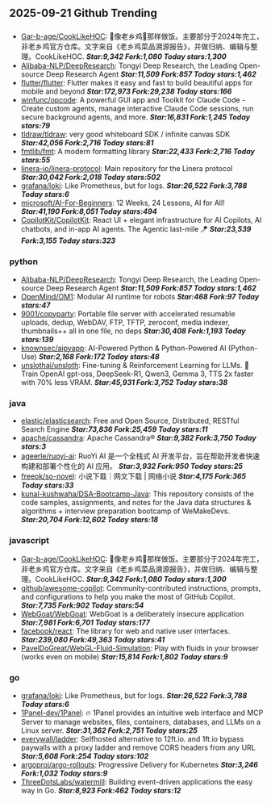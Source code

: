 ## 2025-09-21 Github Trending

### 
* [Gar-b-age/CookLikeHOC](https://github.com/Gar-b-age/CookLikeHOC): 🥢像老乡鸡🐔那样做饭。主要部分于2024年完工，非老乡鸡官方仓库。文字来自《老乡鸡菜品溯源报告》，并做归纳、编辑与整理。CookLikeHOC. ***Star:9,342 Fork:1,080 Today stars:1,300***
* [Alibaba-NLP/DeepResearch](https://github.com/Alibaba-NLP/DeepResearch): Tongyi Deep Research, the Leading Open-source Deep Research Agent ***Star:11,509 Fork:857 Today stars:1,462***
* [flutter/flutter](https://github.com/flutter/flutter): Flutter makes it easy and fast to build beautiful apps for mobile and beyond ***Star:172,973 Fork:29,238 Today stars:166***
* [winfunc/opcode](https://github.com/winfunc/opcode): A powerful GUI app and Toolkit for Claude Code - Create custom agents, manage interactive Claude Code sessions, run secure background agents, and more. ***Star:16,831 Fork:1,245 Today stars:79***
* [tldraw/tldraw](https://github.com/tldraw/tldraw): very good whiteboard SDK / infinite canvas SDK ***Star:42,056 Fork:2,716 Today stars:81***
* [fmtlib/fmt](https://github.com/fmtlib/fmt): A modern formatting library ***Star:22,433 Fork:2,716 Today stars:55***
* [linera-io/linera-protocol](https://github.com/linera-io/linera-protocol): Main repository for the Linera protocol ***Star:30,042 Fork:2,018 Today stars:502***
* [grafana/loki](https://github.com/grafana/loki): Like Prometheus, but for logs. ***Star:26,522 Fork:3,788 Today stars:6***
* [microsoft/AI-For-Beginners](https://github.com/microsoft/AI-For-Beginners): 12 Weeks, 24 Lessons, AI for All! ***Star:41,190 Fork:8,051 Today stars:494***
* [CopilotKit/CopilotKit](https://github.com/CopilotKit/CopilotKit): React UI + elegant infrastructure for AI Copilots, AI chatbots, and in-app AI agents. The Agentic last-mile 🪁 ***Star:23,539 Fork:3,155 Today stars:323***

### python
* [Alibaba-NLP/DeepResearch](https://github.com/Alibaba-NLP/DeepResearch): Tongyi Deep Research, the Leading Open-source Deep Research Agent ***Star:11,509 Fork:857 Today stars:1,462***
* [OpenMind/OM1](https://github.com/OpenMind/OM1): Modular AI runtime for robots ***Star:468 Fork:97 Today stars:47***
* [9001/copyparty](https://github.com/9001/copyparty): Portable file server with accelerated resumable uploads, dedup, WebDAV, FTP, TFTP, zeroconf, media indexer, thumbnails++ all in one file, no deps ***Star:30,408 Fork:1,193 Today stars:139***
* [knownsec/aipyapp](https://github.com/knownsec/aipyapp): AI-Powered Python & Python-Powered AI (Python-Use) ***Star:2,168 Fork:172 Today stars:48***
* [unslothai/unsloth](https://github.com/unslothai/unsloth): Fine-tuning & Reinforcement Learning for LLMs. 🦥 Train OpenAI gpt-oss, DeepSeek-R1, Qwen3, Gemma 3, TTS 2x faster with 70% less VRAM. ***Star:45,931 Fork:3,752 Today stars:38***

### java
* [elastic/elasticsearch](https://github.com/elastic/elasticsearch): Free and Open Source, Distributed, RESTful Search Engine ***Star:73,836 Fork:25,459 Today stars:11***
* [apache/cassandra](https://github.com/apache/cassandra): Apache Cassandra® ***Star:9,382 Fork:3,750 Today stars:3***
* [ageerle/ruoyi-ai](https://github.com/ageerle/ruoyi-ai): RuoYi AI 是一个全栈式 AI 开发平台，旨在帮助开发者快速构建和部署个性化的 AI 应用。 ***Star:3,932 Fork:950 Today stars:25***
* [freeok/so-novel](https://github.com/freeok/so-novel): 小说下载｜网文下载 | 网络小说 ***Star:4,175 Fork:365 Today stars:33***
* [kunal-kushwaha/DSA-Bootcamp-Java](https://github.com/kunal-kushwaha/DSA-Bootcamp-Java): This repository consists of the code samples, assignments, and notes for the Java data structures & algorithms + interview preparation bootcamp of WeMakeDevs. ***Star:20,704 Fork:12,602 Today stars:18***

### javascript
* [Gar-b-age/CookLikeHOC](https://github.com/Gar-b-age/CookLikeHOC): 🥢像老乡鸡🐔那样做饭。主要部分于2024年完工，非老乡鸡官方仓库。文字来自《老乡鸡菜品溯源报告》，并做归纳、编辑与整理。CookLikeHOC. ***Star:9,342 Fork:1,080 Today stars:1,300***
* [github/awesome-copilot](https://github.com/github/awesome-copilot): Community-contributed instructions, prompts, and configurations to help you make the most of GitHub Copilot. ***Star:7,735 Fork:902 Today stars:54***
* [WebGoat/WebGoat](https://github.com/WebGoat/WebGoat): WebGoat is a deliberately insecure application ***Star:7,981 Fork:6,701 Today stars:177***
* [facebook/react](https://github.com/facebook/react): The library for web and native user interfaces. ***Star:239,080 Fork:49,363 Today stars:41***
* [PavelDoGreat/WebGL-Fluid-Simulation](https://github.com/PavelDoGreat/WebGL-Fluid-Simulation): Play with fluids in your browser (works even on mobile) ***Star:15,814 Fork:1,802 Today stars:9***

### go
* [grafana/loki](https://github.com/grafana/loki): Like Prometheus, but for logs. ***Star:26,522 Fork:3,788 Today stars:6***
* [1Panel-dev/1Panel](https://github.com/1Panel-dev/1Panel): 🔥 1Panel provides an intuitive web interface and MCP Server to manage websites, files, containers, databases, and LLMs on a Linux server. ***Star:31,362 Fork:2,751 Today stars:25***
* [everywall/ladder](https://github.com/everywall/ladder): Selfhosted alternative to 12ft.io. and 1ft.io bypass paywalls with a proxy ladder and remove CORS headers from any URL ***Star:5,608 Fork:254 Today stars:102***
* [argoproj/argo-rollouts](https://github.com/argoproj/argo-rollouts): Progressive Delivery for Kubernetes ***Star:3,246 Fork:1,032 Today stars:9***
* [ThreeDotsLabs/watermill](https://github.com/ThreeDotsLabs/watermill): Building event-driven applications the easy way in Go. ***Star:8,923 Fork:462 Today stars:12***
